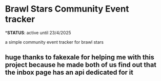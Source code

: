 # Brawl Stars Community Event tracker

***STATUS**: active until 23/4/2025

a simple community event tracker for brawl stars

## huge thanks to fakexale for helping me with this project because he made both of us find out that the inbox page has an api dedicated for it
